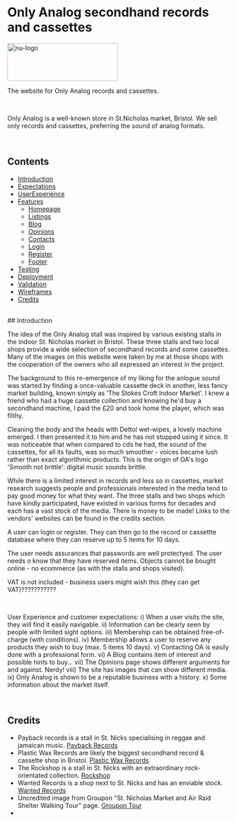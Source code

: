 # Only Analog secondhand records and cassettes

<img src="https://www.bristolcybersolutions.co.uk/uploads/1/4/4/2/144286628/oa-logo-11-july-2023_orig.jpg?raw=true" width="250" height="85" id="nu-logo" title="nu-logo" alt="nu-logo">
<br>
<p>The website for Only Analog records and cassettes.</p>
<br>
<p>Only Analog is a well-known store in St.Nicholas market, Bristol. We sell only records and cassettes, preferring the sound of analog formats.</p>
<br>
<p>

## Contents
* [Introduction](#introduction)
* [Expectations](#expectations)
* [UserExperience](#userexperience)
* [Features](#features)
    * [Homepage](#homepage)
    * [Listings](#listings)
    * [Blog](#blog)
    * [Opinions](#opinions)
    * [Contacts](#contacts)
    * [Login](#login)
    * [Register](#register)
    * [Footer](#footer)
* [Testing](#testing)
* [Deployment](#deployment)
* [Validation](#validation)
* [Wireframes](#wireframes)
* [Credits](#credits)

<br>
## Introduction

The idea of the Only Analog stall was inspired by various existing stalls in 
the indoor St. Nicholas market in Bristol. These three stalls and two local shops
provide a wide selection of secondhand records and some cassettes. Many of the images 
on this website were taken by me at those shops with the cooperation of the owners 
who all expressed an interest in the project.

The background to this re-emergence of my liking for the anlogue sound was started 
by finding a once-valuable cassette deck in another, less fancy market building,
known simply as 'The Stokes Croft Indoor Market'. I knew a friend who had a huge 
cassette collection and knowing he'd buy a secondhand machine, I paid the £20 and 
took home the player, which was filthy. 

Cleaning the body and the heads with Dettol wet-wipes, a lovely machine emerged.
I then presented it to him and he has not stopped using it since. It was noticeable 
that when compared to cds he had, the sound of the cassettes, for all its faults, 
was so much smoother - voices became lush rather than exact algorithmic products.
This is the origin of OA's logo 'Smooth not brittle': digital music sounds brittle.

While there is a limited interest in records and less so in cassettes, market research 
suggests people and professionals interested in the media tend to pay good money for what 
they want. The three stalls and two shops which have kindly participated, have existed in 
various forms for decades and each has a vast stock of the media. There is money to be made!
Links to the vendors' websites can be found in the credits section.

A user can login or register. They can then go to the record or cassettte
database where they can reserve up to 5 items for 10 days.

The user needs assurances that passwords are well protectyed.
The user needs o know that they have reserved items.
Objects cannot be bought online - no ecommerce (as with the stalls and shops visited).

VAT is not included - business users might wish this (they can get VAT)???????????
</p>
<br>
<p>
User Experience and customer expectations:
i) When a user visits the site, they will find it easily navigable.
ii) Information can be clearly seen by people with limited sight options.
iii) Membership can be obtained free-of-charge (with conditions).
iv) Membership allows a user to reserve any products they wish to buy (max. 5 items 10 days).
v) Contacting OA is easily done with a professional form.
vi) A Blog contains item of interest and possible hints to buy...
vii) The Opinions page shows different arguments for and against. Nerdy!
viii) The site has images that can show different media.
ix) Only Analog is shown to be a reputable business with a history.
x) Some information about the market itself.
</p>
<br>

## Credits

<div align="left">
    <ul>
        <li>Payback records is a stall in St. Nicks specialising in reggae and jamaican music.
            <a href="https://www.bristol.gov.uk/st-nicholas-markets/shopping/payback-records" title="payback-records" alt="payback-records" target="_blank" rel="noopener">Payback Records
            </a>
        </li>
        <li>Plastic Wax Records are likely the biggest secondhand record & cassette shop in Bristol.
            <a href="https://plasticwaxrecords.com" title="plastic-wax" alt="plastic-wax" target="_blank" rel="noopener">Plastic Wax Records
            </a>
        </li>
        <li>The Rockshop is a stall in St. Nicks with an extraordinary rock-orientated collection.
            <a href="https://www.bristol.gov.uk/st-nicholas-markets/shopping/the-rock-shop" title="rockshop" alt="rockshop" target="_blank" rel="noopener">Rockshop
            </a>
        </li>
        <li>Wanted Records is a shop next to St. Nicks and has an enviable stock.
            <a href="https://www.wantedrecords.co.uk/" title="wanted-records" alt="wanted-records" target="_blank" rel="noopener">Wanted Records
            </a>
        </li>
        <li>Uncredited image from Groupon "St. Nicholas Market and Air Raid Shelter Walking Tour" page.
            <a href="https://www.groupon.co.uk/deals/viator-st-nicholas-market-and-air-raid-shelter-walking-tour" title="groupon-walking-tour" alt="groupon-walking-tour" target="_blank" 
             rel="noopener">Groupon Tour
            </a>
        <li>
    </ul
</div>
<!--- end --->

